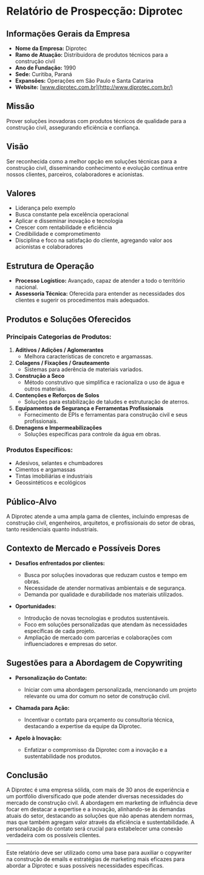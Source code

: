 # Relatório de Prospecção: Diprotec

## Informações Gerais da Empresa
- **Nome da Empresa:** Diprotec
- **Ramo de Atuação:** Distribuidora de produtos técnicos para a construção civil
- **Ano de Fundação:** 1990
- **Sede:** Curitiba, Paraná
- **Expansões:** Operações em São Paulo e Santa Catarina
- **Website:** [www.diprotec.com.br](http://www.diprotec.com.br/)
  
## Missão
Prover soluções inovadoras com produtos técnicos de qualidade para a construção civil, assegurando eficiência e confiança.

## Visão
Ser reconhecida como a melhor opção em soluções técnicas para a construção civil, disseminando conhecimento e evolução contínua entre nossos clientes, parceiros, colaboradores e acionistas.

## Valores
- Liderança pelo exemplo
- Busca constante pela excelência operacional
- Aplicar e disseminar inovação e tecnologia
- Crescer com rentabilidade e eficiência
- Credibilidade e comprometimento
- Disciplina e foco na satisfação do cliente, agregando valor aos acionistas e colaboradores

## Estrutura de Operação
- **Processo Logístico:** Avançado, capaz de atender a todo o território nacional.
- **Assessoria Técnica:** Oferecida para entender as necessidades dos clientes e sugerir os procedimentos mais adequados.

## Produtos e Soluções Oferecidos
### Principais Categorias de Produtos:
1. **Aditivos / Adições / Aglomerantes**
   - Melhora características de concreto e argamassas.
2. **Colagens / Fixações / Grauteamento**
   - Sistemas para aderência de materiais variados.
3. **Construção a Seco**
   - Método construtivo que simplifica e racionaliza o uso de água e outros materiais.
4. **Contenções e Reforços de Solos**
   - Soluções para estabilização de taludes e estruturação de aterros.
5. **Equipamentos de Segurança e Ferramentas Profissionais**
   - Fornecimento de EPIs e ferramentas para construção civil e seus profissionais.
6. **Drenagens e Impermeabilizações**
   - Soluções específicas para controle da água em obras.

### Produtos Específicos:
- Adesivos, selantes e chumbadores
- Cimentos e argamassas
- Tintas imobiliárias e industriais
- Geossintéticos e ecológicos

## Público-Alvo
A Diprotec atende a uma ampla gama de clientes, incluindo empresas de construção civil, engenheiros, arquitetos, e profissionais do setor de obras, tanto residenciais quanto industriais.

## Contexto de Mercado e Possíveis Dores
- **Desafios enfrentados por clientes:**
  - Busca por soluções inovadoras que reduzam custos e tempo em obras.
  - Necessidade de atender normativas ambientais e de segurança.
  - Demanda por qualidade e durabilidade nos materiais utilizados.

- **Oportunidades:**
  - Introdução de novas tecnologias e produtos sustentáveis.
  - Foco em soluções personalizadas que atendam às necessidades específicas de cada projeto.
  - Ampliação de mercado com parcerias e colaborações com influenciadores e empresas do setor.

## Sugestões para a Abordagem de Copywriting
- **Personalização do Contato:**
  - Iniciar com uma abordagem personalizada, mencionando um projeto relevante ou uma dor comum no setor de construção civil.
  
- **Chamada para Ação:**
  - Incentivar o contato para orçamento ou consultoria técnica, destacando a expertise da equipe da Diprotec.

- **Apelo à Inovação:**
  - Enfatizar o compromisso da Diprotec com a inovação e a sustentabilidade nos produtos.

## Conclusão
A Diprotec é uma empresa sólida, com mais de 30 anos de experiência e um portfólio diversificado que pode atender diversas necessidades do mercado de construção civil. A abordagem em marketing de influência deve focar em destacar a expertise e a inovação, alinhando-se às demandas atuais do setor, destacando as soluções que não apenas atendem normas, mas que também agregam valor através da eficiência e sustentabilidade. A personalização do contato será crucial para estabelecer uma conexão verdadeira com os possíveis clientes.

--- 
Este relatório deve ser utilizado como uma base para auxiliar o copywriter na construção de emails e estratégias de marketing mais eficazes para abordar a Diprotec e suas possíveis necessidades específicas.